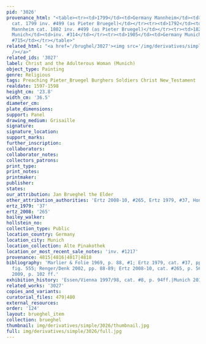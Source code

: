 ```yaml
---
pid: '3026'
provenance_html: "<table><tr><td>1799</td><td>Germany Mannheim</td><td>Galerie Mannheim
  cat. 1799 inv. #499 (as Pieter Bruegel)</td></tr><tr><td>1792</td><td>Germany Mannheim</td><td>Galerie
  Mannheim cat. 1802 inv. #499 (as Pieter Bruegel)</td></tr><tr><td>1822</td><td>Germany
  Munich</td><td>inv. #314</td></tr><tr><td>1905</td><td>Germany Munich</td><td>inv.
  #715</td></tr></table>"
related_html: "<a href='/brughel/3027'><img src='/img/derivatives/simple/3027/thumbnail.jpg'
  /></a>"
related_ids: '3027'
label: Christ and the Adulterous Woman (Munich)
object_type: Painting
genre: Religious
tags: Preaching Pieter_Bruegel Burghers Soldiers Christ New_Testament
realdate: 1597-1598
height_cm: '23.8'
width_cm: '36.5'
diameter_cm: 
plate_dimensions: 
support: Panel
drawing_medium: Grisaille
signature: 
signature_location: 
support_marks: 
further_inscription: 
collaborators: 
collaborator_notes: 
collectors_patrons: 
print_type: 
print_notes: 
printmaker: 
publisher: 
states: 
our_attribution: Jan Brueghel the Elder
other_attribution_authorities: 'Ertz 2008-10, #265, Ertz 1979, #37, Honig database'
ertz_1979: '37'
ertz_2008: '265'
bailey_walker: 
hollstein_no: 
collection_type: Public
location_country: Germany
location_city: Munich
location_collection: Alte Pinakothek
location_or_most_recent_sale_notes: 'inv. #1217'
provenance: 4815|4816|4817|4818
bibliography: 'Marlier & Folie 1969, p. 88, #1; Ertz 1979, cat. #37, pp. 459, 563,
  fig. 555; Renger/Denk 2002, pp. 88-89; Ertz 2008-10, cat. #265, p. 569 ff.; Munich
  2009, p. 102 ff.'
exhibition_history: 'Essen/Vienna 1997/98, cat. #8, p. 94ff.|Munich 2013, cat. #24'
related_works: '3027'
copies_and_variants: 
curatorial_files: 479|480
external_resources: 
order: '124'
layout: brueghel_item
collection: brueghel
thumbnail: img/derivatives/simple/3026/thumbnail.jpg
full: img/derivatives/simple/3026/full.jpg
---
```

